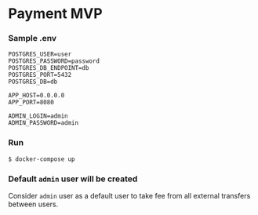 # Payment MVP

### Sample .env
```
POSTGRES_USER=user
POSTGRES_PASSWORD=password
POSTGRES_DB_ENDPOINT=db
POSTGRES_PORT=5432
POSTGRES_DB=db

APP_HOST=0.0.0.0
APP_PORT=8080

ADMIN_LOGIN=admin
ADMIN_PASSWORD=admin
```

### Run
```
$ docker-compose up
```

### Default `admin` user will be created
Consider `admin` user as a default user to take fee from all external transfers between users.

